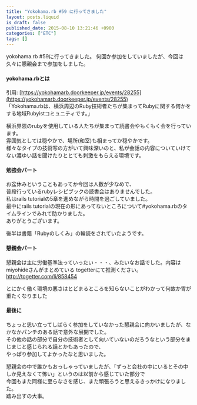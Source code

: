 ```yaml
---
title: "Yokohama.rb #59 に行ってきました"
layout: posts.liquid
is_draft: false
published_date: 2015-08-10 13:21:46 +0900
categories: ["ETC"]
tags: []
---
```


yokohama.rb #59に行ってきました。 何回か参加をしていましたが、今回は久々に懇親会まで参加をしました。

#### yokohama.rbとは
引用: [https://yokohamarb.doorkeeper.jp/events/28255](https://yokohamarb.doorkeeper.jp/events/28255)  
「Yokohama.rbは、横浜周辺のRuby技術者たちが集まってRubyに関する何かをする地域Rubyistコミュニティです。」

横浜界隈のrubyを使用している人たちが集まって読書会やもくもく会を行っています。  
雰囲気としては穏やかで、場所(和室)も相まってか穏やかです。  
様々なタイプの技術写の方がいて興味深いのと、私が会話の内容についていけてない濃ゆい話を聞けたりととても刺激をもらえる環境です。

#### 勉強会パート
お盆休みということもあってか今回は人数が少なめで、  
普段行っているrubyレシピブックの読書会はありませんでした。  
私はrails tutorialの5章を進めながら時間を過ごしていました。  
最中にrails tutorialの現在の形にあってないところについて#yokohama.rbのタイムラインでみれて助かりました。  
ありがとうございます。

後半は書籍「Rubyのしくみ」の輪読をされていたようです。

#### 懇親会パート
懇親会は主に労働基準法っていったい・・・、みたいなお話でした。内容はmiyohideさんがまとめている togetterにて推測ください。  
http://togetter.com/li/858454

とにかく働く環境の悪さはとどまるところを知らないことがわかって何故か胃が重たくなりました

#### 最後に
ちょっと思い立ってしばらく参加をしていなかった懇親会に向かいましたが、なかなかパンチのある話で意外な展開でした。  
その他の話の部分で自分の技術者として向いていないのだろうなという部分をまじまじと感じられる話とかもあったので、  
やっぱり参加してよかったなと思いました。

懇親会の中で誰かもおっしゃっていましたが、「ずっと会社の中にいるとその中しか見えなくて怖い」というのは以前から感じていた部分で  
今回もまた同様に至らなさを感じ、また頑張ろうと思えるきっかけになりました。  
踏み出すの大事。


